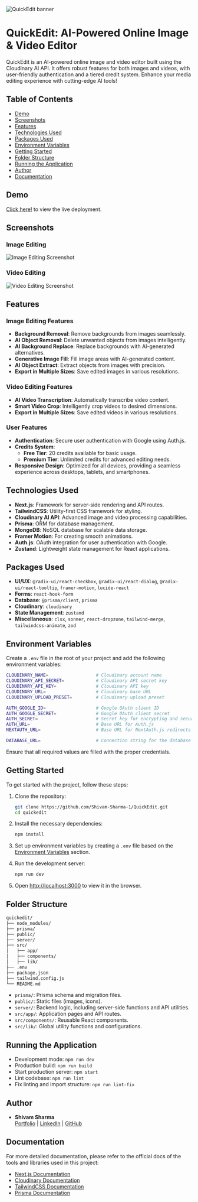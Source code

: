 ![QuickEdit banner](https://github.com/user-attachments/assets/b32dc096-b321-4327-bc9e-2d27508ff007)

# QuickEdit: AI-Powered Online Image & Video Editor

QuickEdit is an AI-powered online image and video editor built using the Cloudinary AI API. It offers robust features for both images and videos, with user-friendly authentication and a tiered credit system. Enhance your media editing experience with cutting-edge AI tools!

## Table of Contents

- [Demo](#demo)
- [Screenshots](#screenshots)
- [Features](#features)
- [Technologies Used](#technologies-used)
- [Packages Used](#packages-used)
- [Environment Variables](#environment-variables)
- [Getting Started](#getting-started)
- [Folder Structure](#folder-structure)
- [Running the Application](#running-the-application)
- [Author](#author)
- [Documentation](#documentation)

## Demo

[Click here!](https://quick-edit-app.vercel.app) to view the live deployment.

## Screenshots

### Image Editing

![Image Editing Screenshot](https://github.com/user-attachments/assets/54f56b99-178f-4292-b0b3-eda3e5784314)

### Video Editing

![Video Editing Screenshot](https://github.com/user-attachments/assets/c02c02d2-c28d-4add-b59e-8a1168f1f3d0)

## Features

### Image Editing Features

- **Background Removal**: Remove backgrounds from images seamlessly.
- **AI Object Removal**: Delete unwanted objects from images intelligently.
- **AI Background Replace**: Replace backgrounds with AI-generated alternatives.
- **Generative Image Fill**: Fill image areas with AI-generated content.
- **AI Object Extract**: Extract objects from images with precision.
- **Export in Multiple Sizes**: Save edited images in various resolutions.

### Video Editing Features

- **AI Video Transcription**: Automatically transcribe video content.
- **Smart Video Crop**: Intelligently crop videos to desired dimensions.
- **Export in Multiple Sizes**: Save edited videos in various resolutions.

### User Features

- **Authentication**: Secure user authentication with Google using Auth.js.
- **Credits System**:
  - **Free Tier**: 20 credits available for basic usage.
  - **Premium Tier**: Unlimited credits for advanced editing needs.
- **Responsive Design**: Optimized for all devices, providing a seamless experience across desktops, tablets, and smartphones.

## Technologies Used

- **Next.js**: Framework for server-side rendering and API routes.
- **TailwindCSS**: Utility-first CSS framework for styling.
- **Cloudinary AI API**: Advanced image and video processing capabilities.
- **Prisma**: ORM for database management.
- **MongoDB**: NoSQL database for scalable data storage.
- **Framer Motion**: For creating smooth animations.
- **Auth.js**: OAuth integration for user authentication with Google.
- **Zustand**: Lightweight state management for React applications.

## Packages Used

- **UI/UX**: `@radix-ui/react-checkbox`, `@radix-ui/react-dialog`, `@radix-ui/react-tooltip`, `framer-motion`, `lucide-react`
- **Forms**: `react-hook-form`
- **Database**: `@prisma/client`, `prisma`
- **Cloudinary**: `cloudinary`
- **State Management**: `zustand`
- **Miscellaneous**: `clsx`, `sonner`, `react-dropzone`, `tailwind-merge`, `tailwindcss-animate`, `zod`

## Environment Variables

Create a `.env` file in the root of your project and add the following environment variables:

```bash
CLOUDINARY_NAME=                  # Cloudinary account name
CLOUDINARY_API_SECRET=            # Cloudinary API secret key
CLOUDINARY_API_KEY=               # Cloudinary API key
CLOUDINARY_URL=                   # Cloudinary base URL
CLOUDINARY_UPLOAD_PRESET=         # Cloudinary upload preset

AUTH_GOOGLE_ID=                   # Google OAuth client ID
AUTH_GOOGLE_SECRET=               # Google OAuth client secret
AUTH_SECRET=                      # Secret key for encrypting and securing sessions
AUTH_URL=                         # Base URL for Auth.js
NEXTAUTH_URL=                     # Base URL for NextAuth.js redirects

DATABASE_URL=                     # Connection string for the database
```

Ensure that all required values are filled with the proper credentials.

## Getting Started

To get started with the project, follow these steps:

1. Clone the repository:

   ```bash
   git clone https://github.com/Shivam-Sharma-1/QuickEdit.git
   cd quickedit
   ```

2. Install the necessary dependencies:

   ```bash
   npm install
   ```

3. Set up environment variables by creating a `.env` file based on the [Environment Variables](#environment-variables) section.

4. Run the development server:

   ```bash
   npm run dev
   ```

5. Open [http://localhost:3000](http://localhost:3000) to view it in the browser.

## Folder Structure

```bash
quickedit/
├── node_modules/
├── prisma/
├── public/
├── server/
├── src/
│   ├── app/
│   ├── components/
│   ├── lib/
├── .env
├── package.json
├── tailwind.config.js
└── README.md
```

- `prisma/`: Prisma schema and migration files.
- `public/`: Static files (images, icons).
- `server/`: Backend logic, including server-side functions and API utilities.
- `src/app/`: Application pages and API routes.
- `src/components/`: Reusable React components.
- `src/lib/`: Global utility functions and configurations.

## Running the Application

- Development mode: `npm run dev`
- Production build: `npm run build`
- Start production server: `npm start`
- Lint codebase: `npm run lint`
- Fix linting and import structure: `npm run lint-fix`

## Author

- **Shivam Sharma**  
  [Portfolio](https://shivam-sharma-myportfolio.vercel.app) | [LinkedIn](https://linkedin.com/in/shivamsharma77607) | [GitHub](https://github.com/Shivam-Sharma-1)

## Documentation

For more detailed documentation, please refer to the official docs of the tools and libraries used in this project:

- [Next.js Documentation](https://nextjs.org/docs)
- [Cloudinary Documentation](https://cloudinary.com/documentation)
- [TailwindCSS Documentation](https://tailwindcss.com/docs)
- [Prisma Documentation](https://www.prisma.io/docs)
